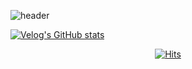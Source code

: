 ![header](https://capsule-render.vercel.app/api?type=slice&color=gradient&height=160&section=header&text=NYejin👊&fontAlign=50&fontAlignY=70&fontSize=90&fontColor=000000)

[![Velog's GitHub stats](https://velog-readme-stats.vercel.app/api/badge?name=shiny)](https://velog.io/@shinyejin0212) 


<div align=center>
  
[![Hits](https://hits.seeyoufarm.com/api/count/incr/badge.svg?url=https%3A%2F%2Fgithub.com%2Fshinyejin0212&count_bg=%2379C83D&title_bg=%23555555&icon=&icon_color=%23E7E7E7&title=hits&edge_flat=false)](https://hits.seeyoufarm.com)

</div>

<!--
**shinyejin0212/shinyejin0212** is a ✨ _special_ ✨ repository because its `README.md` (this file) appears on your GitHub profile.

Here are some ideas to get you started:

- 🔭 I’m currently working on ...
- 🌱 I’m currently learning ...
- 👯 I’m looking to collaborate on ...
- 🤔 I’m looking for help with ...
- 💬 Ask me about ...
- 📫 How to reach me: ...
- 😄 Pronouns: ...
- ⚡ Fun fact: ...
-->
